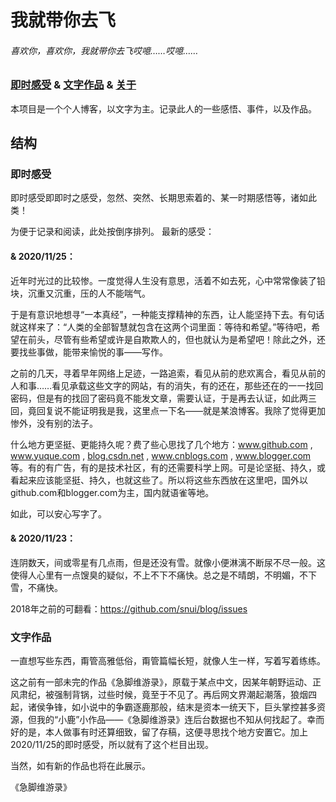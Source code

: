 # 我就带你去飞

###### 喜欢你，喜欢你，我就带你去飞哎噫……哎噫……

### [即时感受](/jsgs/) & [文字作品](/wzzp/) & [关于](/about/)

本项目是一个个人博客，以文字为主。记录此人的一些感悟、事件，以及作品。

## 结构

### 即时感受

即时感受即即时之感受，忽然、突然、长期思索着的、某一时期感悟等，诸如此类！  

为便于记录和阅读，此处按倒序排列。
最新的感受：  

#### & 2020/11/25：

近年时光过的比较惨。一度觉得人生没有意思，活着不如去死，心中常常像装了铅块，沉重又沉重，压的人不能喘气。

于是有意识地想寻“一本真经”，一种能支撑精神的东西，让人能坚持下去。有句话就这样来了：“人类的全部智慧就包含在这两个词里面：等待和希望。”等待吧，希望在前头，尽管有些希望或许是自欺欺人的，但也就认为是希望吧！除此之外，还要找些事做，能带来愉悦的事——写作。

之前的几天，寻着早年网络上足迹，一路追索，看见从前的悲欢离合，看见从前的人和事……看见承载这些文字的网站，有的消失，有的还在，那些还在的一一找回密码，但是有的找回了密码竟不能发文章，需要认证，于是再去认证，如此两三回，竟回复说不能证明我是我，这里点一下名——就是某浪博客。我除了觉得更加惨外，没有别的法子。

什么地方更坚挺、更能持久呢？费了些心思找了几个地方：www.github.com , www.yuque.com , [blog.csdn.net](https://blog.csdn.net/) , www.cnblogs.com , www.blogger.com 等。有的有广告，有的是技术社区，有的还需要科学上网。可是论坚挺、持久，或看起来应该能坚挺、持久，也就这些了。所以将这些东西放在这里吧，国外以github.com和blogger.com为主，国内就语雀等地。

如此，可以安心写字了。

#### & 2020/11/23：

连阴数天，间或零星有几点雨，但是还没有雪。就像小便淋漓不断尿不尽一般。这使得人心里有一点馊臭的疑似，不上不下不痛快。总之是不晴朗，不明媚，不下雪，不痛快。

2018年之前的可翻看：https://github.com/snui/blog/issues  

### 文字作品
一直想写些东西，甭管高雅低俗，甭管篇幅长短，就像人生一样，写着写着练练。

这之前有一部未完的作品《急脚维游录》，原载于某点中文，因某年朝野运动、正风肃纪，被强制背锅，过些时候，竟至于不见了。再后网文界潮起潮落，狼烟四起，诸侯争锋，如小说中的争霸逐鹿那般，结末是资本一统天下，巨头掌控甚多资源，但我的“小鹿”小作品——《急脚维游录》连后台数据也不知从何找起了。幸而好的是，本人做事有时还算细致，留了存稿，这便寻思找个地方安置它。加上2020/11/25的即时感受，所以就有了这个栏目出现。

当然，如有新的作品也将在此展示。

《急脚维游录》  

